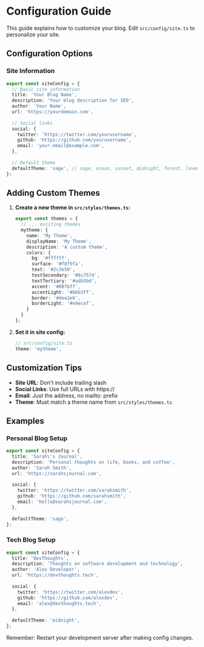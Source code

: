 # Configuration Guide

This guide explains how to customize your blog. Edit `src/config/site.ts` to personalize your site.

## Configuration Options

### Site Information

```ts
export const siteConfig = {
  // Basic site information
  title: 'Your Blog Name',
  description: 'Your blog description for SEO',
  author: 'Your Name',
  url: 'https://yourdomain.com',
  
  // Social links
  social: {
    twitter: 'https://twitter.com/yourusername',
    github: 'https://github.com/yourusername',
    email: 'your.email@example.com',
  },
  
  // Default theme
  defaultTheme: 'sage', // sage, ocean, sunset, midnight, forest, lavender
};
```

## Adding Custom Themes

1. **Create a new theme in `src/styles/themes.ts`:**
   ```ts
   export const themes = {
     // ... existing themes
     mytheme: {
       name: 'My Theme',
       displayName: 'My Theme',
       description: 'A custom theme',
       colors: {
         bg: '#ffffff',
         surface: '#f8f9fa',
         text: '#2c3e50',
         textSecondary: '#6c757d',
         textTertiary: '#adb5bd',
         accent: '#007bff',
         accentLight: '#66b3ff',
         border: '#dee2e6',
         borderLight: '#e9ecef',
       }
     }
   };
   ```

2. **Set it in site config:**
   ```ts
   // src/config/site.ts
   theme: 'mytheme',
   ```

## Customization Tips

- **Site URL**: Don't include trailing slash
- **Social Links**: Use full URLs with https://
- **Email**: Just the address, no mailto: prefix
- **Theme**: Must match a theme name from `src/styles/themes.ts`

## Examples

### Personal Blog Setup
```ts
export const siteConfig = {
  title: 'Sarah\'s Journal',
  description: 'Personal thoughts on life, books, and coffee',
  author: 'Sarah Smith',
  url: 'https://sarahsjournal.com',
  
  social: {
    twitter: 'https://twitter.com/sarahsmith',
    github: 'https://github.com/sarahsmith',
    email: 'hello@sarahsjournal.com',
  },
  
  defaultTheme: 'sage',
};
```

### Tech Blog Setup  
```ts
export const siteConfig = {
  title: 'DevThoughts',
  description: 'Thoughts on software development and technology',
  author: 'Alex Developer',
  url: 'https://devthoughts.tech',
  
  social: {
    twitter: 'https://twitter.com/alexdev',
    github: 'https://github.com/alexdev',
    email: 'alex@devthoughts.tech',
  },
  
  defaultTheme: 'midnight',
};
```

Remember: Restart your development server after making config changes.